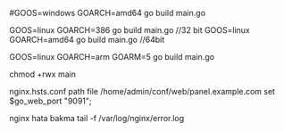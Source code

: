 #GOOS=windows GOARCH=amd64 go build main.go

GOOS=linux GOARCH=386 go build main.go //32 bit
GOOS=linux GOARCH=amd64 go build main.go  //64bit

GOOS=linux GOARCH=arm GOARM=5 go build main.go

chmod +rwx main

nginx.hsts.conf
path file /home/admin/conf/web/panel.example.com
set $go_web_port "9091";


nginx hata bakma
tail -f /var/log/nginx/error.log